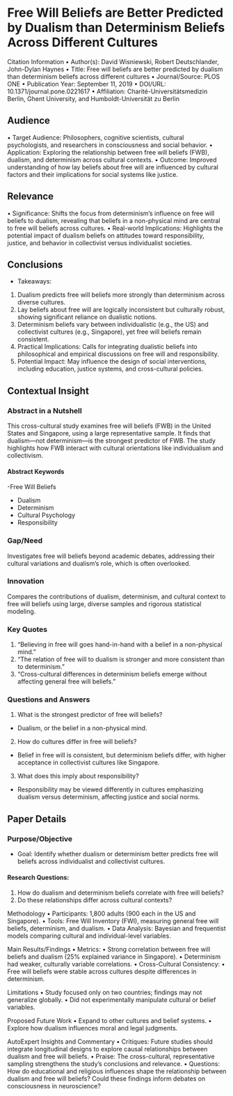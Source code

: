 # Free Will Beliefs are Better Predicted by Dualism than Determinism Beliefs Across Different Cultures

Citation Information
• Author(s): David Wisniewski, Robert Deutschlander, John-Dylan Haynes
• Title: Free will beliefs are better predicted by dualism than determinism beliefs across different cultures
• Journal/Source: PLOS ONE
• Publication Year: September 11, 2019
• DOI/URL: 10.1371/journal.pone.0221617
• Affiliation: Charité-Universitätsmedizin Berlin, Ghent University, and Humboldt-Universität zu Berlin

## Audience

• Target Audience: Philosophers, cognitive scientists, cultural psychologists, and researchers in consciousness and social behavior.
• Application: Exploring the relationship between free will beliefs (FWB), dualism, and determinism across cultural contexts.
• Outcome: Improved understanding of how lay beliefs about free will are influenced by cultural factors and their implications for social systems like justice.

## Relevance

• Significance: Shifts the focus from determinism’s influence on free will beliefs to dualism, revealing that beliefs in a non-physical mind are central to free will beliefs across cultures.
• Real-world Implications: Highlights the potential impact of dualism beliefs on attitudes toward responsibility, justice, and behavior in collectivist versus individualist societies.

## Conclusions

- Takeaways:
1. Dualism predicts free will beliefs more strongly than determinism across diverse cultures.
2. Lay beliefs about free will are logically inconsistent but culturally robust, showing significant reliance on dualistic notions.
3. Determinism beliefs vary between individualistic (e.g., the US) and collectivist cultures (e.g., Singapore), yet free will beliefs remain consistent.
4. Practical Implications: Calls for integrating dualistic beliefs into philosophical and empirical discussions on free will and responsibility.
5. Potential Impact: May influence the design of social interventions, including education, justice systems, and cross-cultural policies.

## Contextual Insight

### Abstract in a Nutshell

This cross-cultural study examines free will beliefs (FWB) in the United States and Singapore, using a large representative sample. It finds that dualism—not determinism—is the strongest predictor of FWB. The study highlights how FWB interact with cultural orientations like individualism and collectivism.

#### Abstract Keywords

-Free Will Beliefs
- Dualism
- Determinism
- Cultural Psychology
- Responsibility

### Gap/Need

Investigates free will beliefs beyond academic debates, addressing their cultural variations and dualism’s role, which is often overlooked.

### Innovation

Compares the contributions of dualism, determinism, and cultural context to free will beliefs using large, diverse samples and rigorous statistical modeling.

### Key Quotes

1. “Believing in free will goes hand-in-hand with a belief in a non-physical mind.”
2. “The relation of free will to dualism is stronger and more consistent than to determinism.”
3. “Cross-cultural differences in determinism beliefs emerge without affecting general free will beliefs.”

### Questions and Answers

1. What is the strongest predictor of free will beliefs?
- Dualism, or the belief in a non-physical mind.
2. How do cultures differ in free will beliefs?
- Belief in free will is consistent, but determinism beliefs differ, with higher acceptance in collectivist cultures like Singapore.
3. What does this imply about responsibility?
- Responsibility may be viewed differently in cultures emphasizing dualism versus determinism, affecting justice and social norms.

## Paper Details

### Purpose/Objective

- Goal: Identify whether dualism or determinism better predicts free will beliefs across individualist and collectivist cultures.

#### Research Questions:
 1. How do dualism and determinism beliefs correlate with free will beliefs?
 2. Do these relationships differ across cultural contexts?

Methodology
 • Participants: 1,800 adults (900 each in the US and Singapore).
 • Tools: Free Will Inventory (FWI), measuring general free will beliefs, determinism, and dualism.
 • Data Analysis: Bayesian and frequentist models comparing cultural and individual-level variables.

Main Results/Findings
 • Metrics:
 • Strong correlation between free will beliefs and dualism (25% explained variance in Singapore).
 • Determinism had weaker, culturally variable correlations.
 • Cross-Cultural Consistency:
 • Free will beliefs were stable across cultures despite differences in determinism.

Limitations
 • Study focused only on two countries; findings may not generalize globally.
 • Did not experimentally manipulate cultural or belief variables.

Proposed Future Work
 • Expand to other cultures and belief systems.
 • Explore how dualism influences moral and legal judgments.

AutoExpert Insights and Commentary
 • Critiques: Future studies should integrate longitudinal designs to explore causal relationships between dualism and free will beliefs.
 • Praise: The cross-cultural, representative sampling strengthens the study’s conclusions and relevance.
 • Questions: How do educational and religious influences shape the relationship between dualism and free will beliefs? Could these findings inform debates on consciousness in neuroscience?